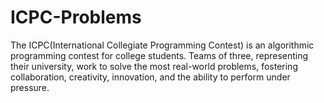 # ICPC-Problems
The ICPC(International Collegiate Programming Contest) is an algorithmic programming contest for college students. Teams of three, representing their university, work to solve the most real-world problems, fostering collaboration, creativity, innovation, and the ability to perform under pressure.
